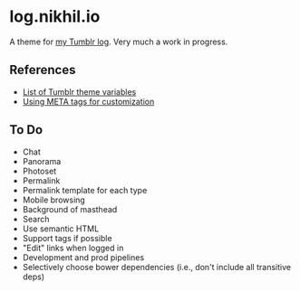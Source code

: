 log.nikhil.io
=============

A theme for [my Tumblr log](http://log.nikhil.io). Very much a work in progress.

References
----------

* [List of Tumblr theme variables](https://www.tumblr.com/docs/en/custom_themes)
* [Using META tags for customization](http://buildthemes.tumblr.com/ch3/customization)

To Do
-----

* Chat
* Panorama
* Photoset
* Permalink
* Permalink template for each type
* Mobile browsing
* Background of masthead
* Search
* Use semantic HTML
* Support tags if possible
* "Edit" links when logged in
* Development and prod pipelines
* Selectively choose bower dependencies (i.e., don't include all transitive deps)